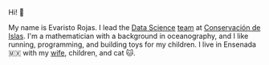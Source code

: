 Hi! 👋

My name is Evaristo Rojas. I lead the [Data Science](https://islas.dev)
[team](https://github.com/orgs/IslasGECI/people) at [Conservación de Islas](https://islas.org.mx).
I'm a mathematician with a background in oceanography, and I like running, programming, and building
toys for my children. I live in Ensenada 🇲🇽 with my [wife](http://mactavishediting.com/),
children, and cat 🐱.
